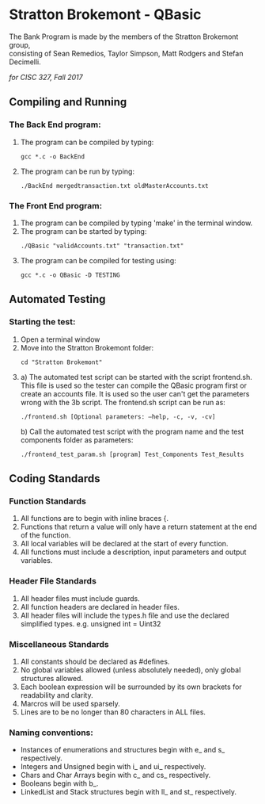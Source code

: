 # Stratton Brokemont - QBasic
The Bank Program is made by the members of the Stratton Brokemont group, <br />
consisting of Sean Remedios, Taylor Simpson, Matt Rodgers and Stefan <br />
Decimelli. <br />	 

*for CISC 327, Fall 2017*

## Compiling and Running

### The Back End program:	 
1. The program can be compiled by typing:	
    ```
    gcc *.c -o BackEnd
    ```
2. The program can be run by typing:
    ```
    ./BackEnd mergedtransaction.txt oldMasterAccounts.txt 
    ``` 

### The Front End program: <br />	 
1. The program can be compiled by typing 'make' in the terminal window. <br />	 
2. The program can be started by typing:
    ```
    ./QBasic "validAccounts.txt" "transaction.txt"
    ```
3. The program can be compiled for testing using: 
    ```
    gcc *.c -o QBasic -D TESTING
    ```

## Automated Testing
### Starting the test: <br />
1. Open a terminal window <br />
2. Move into the Stratton Brokemont folder: <br />
    ```	
    cd "Stratton Brokemont"
    ```
3.  a) The automated test script can be started with the script frontend.sh. This file is used so the tester can compile the QBasic program first or create an accounts file. It is used so the user can't get the parameters wrong with the 3b script. The frontend.sh script can be run as: <br />
    ```
    ./frontend.sh [Optional parameters: —help, -c, -v, -cv] 
    ```
    b) Call the automated test script with the program name and the test components folder as parameters: <br />
    ```
    ./frontend_test_param.sh [program] Test_Components Test_Results
    ```

## Coding Standards
### Function Standards
1. All functions are to begin with inline braces {. <br />
2. Functions that return a value will only have a return statement at the end of the function. <br />
3. All local variables will be declared at the start of every function. <br />
4. All functions must include a description, input parameters and output variables. <br />
    
### Header File Standards
1. All header files must include guards. <br />
2. All function headers are declared in header files. <br />
3. All header files will include the types.h file and use the declared simplified types. e.g. unsigned int = Uint32 <br />

### Miscellaneous Standards
1. All constants should be declared as #defines. <br />
2. No global variables allowed (unless absolutely needed), only global structures allowed. <br />
3. Each boolean expression will be surrounded by its own brackets for readability and clarity. <br />
4. Marcros will be used sparsely. <br />
5. Lines are to be no longer than 80 characters in ALL files. <br />

### Naming conventions:
* Instances of enumerations and structures begin with e_ and s_ respectively.
* Integers and Unsigned begin with i_ and ui_ respectively.
* Chars and Char Arrays begin with c_ and cs_ respectively.
* Booleans begin with b_.
* LinkedList and Stack structures begin with ll_ and st_ respectively.



